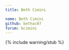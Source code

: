 ```yaml
---
title: Beth Cimini

name: Beth Cimini
github: bethac07
forum: bcimini
---
```


{% include warning/stub %}
